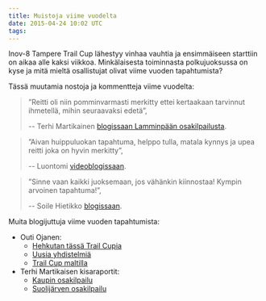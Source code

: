 ```yaml
---
title: Muistoja viime vuodelta
date: 2015-04-24 10:02 UTC
tags:
---
```


Inov-8 Tampere Trail Cup lähestyy vinhaa vauhtia ja ensimmäiseen starttiin on aikaa alle kaksi viikkoa. Minkälaisesta toiminnasta polkujuoksussa on kyse ja mitä mieltä osallistujat olivat viime vuoden tapahtumista?

Tässä muutamia nostoja ja kommentteja viime vuodelta:

  > ”Reitti oli niin pomminvarmasti merkitty ettei kertaakaan tarvinnut ihmetellä, mihin seuraavaksi edetä”,
  >
  > -- Terhi Martikainen [blogissaan Lamminpään osakilpailusta](http://www.fitlandia.fi/blogi/kisaraportti-inov-8-trail-cup-1-osakilpailu-6-5-2014-lamminpaa/).
  
  > ”Aivan huippuluokan tapahtuma, helppo tulla, matala kynnys ja upea reitti joka on hyvin merkitty”,
  >
  > -- Luontomi [videoblogissaan](https://luontomi.wordpress.com/2014/05/28/polkujuoksun-ylistysta-ja-kiitos-tampereen-pyrinnolle-trail-cupista-vieraana-venla-niemi/).

  > ”Sinne vaan kaikki juoksemaan, jos vähänkin kiinnostaa! Kympin arvoinen tapahtuma!”,
  >
  > -- Soile Hietikko [blogissaan](http://hietikolla.blogspot.fi/2014/05/inov-8-trail-cup-triathlonisti-poluilla.html).

Muita blogijuttuja viime vuoden tapahtumista:

* Outi Ojanen:
  * [Hehkutan tässä Trail Cupia](http://outiojanen.blogspot.fi/2014/05/hehkutan-tassa-trail-cupia.html)
  * [Uusia yhdistelmiä](http://outiojanen.blogspot.fi/2014/05/uusia-yhdistelmia.html)
  * [Trail Cup maltilla](http://outiojanen.blogspot.fi/2014/05/trail-cup-maltilla.html)
* Terhi Martikaisen kisaraportit:
  * [Kaupin osakilpailu](http://www.fitlandia.fi/blogi/kisaraportti-inov-8-trail-cup-2-osakilpailu-13-5-2014-kauppi/)
  * [Suolijärven osakilpailu](http://www.fitlandia.fi/blogi/kisaraportti-trail-cup-suolijarvi-3-6-2014-ja-loppuverryttelyksi-soutua/)